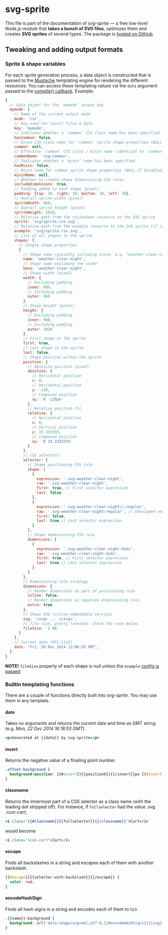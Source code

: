 # svg-sprite

This file is part of the documentation of *svg-sprite* — a free low-level Node.js module that **takes a bunch of SVG files**, optimizes them and creates **SVG sprites** of several types. The package is [hosted on GitHub](https://github.com/svg-sprite/svg-sprite).


## Tweaking and adding output formats

### Sprite & shape variables

For each sprite generation process, a data object is constructed that is passed to the [Mustache](https://mustache.github.io/) templating engine for rendering the different resources. You can access these templating values via the `data` argument passed to the [compile() callback](api.md#svgspritercompile-config--callback-). Example:

```js
{
  // Data object for the `mymode` output key
  mymode: {
    // Name of the current output mode
    mode: 'css',
    // Key used for result files & data
    key: 'mymode',
    // Indicator whether a `common` CSS class name has been specified
    hasCommon: false,
    // Given CSS class name for `common` sprite shape properties (NULL if disabled)
    common: null,
    // Effective `common` CSS class / mixin name (identical to `common`, defaulting to 'svg-common' if disabled)
    commonName: 'svg-common',
    // Indicator whether a `mixin` name has been specified
    hasMixin: false,
    // Mixin name for common sprite shape properties (NULL if disabled)
    mixinName: null,
    // Whether to create shape dimensioning CSS rules
    includeDimensions: true,
    // Padding added to each shape (pixel)
    padding: {top: 30, right: 30, bottom: 30, left: 30},
    // Overall sprite width (pixel)
    spriteWidth: 860,
    // Overall sprite height (pixel)
    spriteHeight: 1020,
    // Relative path from the stylesheet resource to the SVG sprite
    sprite: 'svg/sprite.css.svg',
    // Relative path from the example resource to the SVG sprite (if configured)
    example: 'svg/sprite.css.svg',
    // List of all shapes in the sprite
    shapes: [
      // Single shape properties
      {
        // Shape name (possibly including state, e.g. "weather-clear-night~hover")
        name: 'weather-clear-night',
        // Shape name excluding the state
        base: 'weather-clear-night',
        // Shape width (pixel)
        width: {
          // Excluding padding
          inner: 800,
          // Including padding
          outer: 860
        },
        // Shape height (pixel)
        height: {
          // Excluding padding
          inner: 960,
          // Including padding
          outer: 1020
        },
        // First shape in the sprite
        first: true,
        // Last shape in the sprite
        last: false,
        // Shape position within the sprite
        position: {
          // Absolute position (pixel)
          absolute: {
            // Horizontal position
            x: 0,
            // Horizontal position
            y: -120,
            // Compound position
            xy: '0 -120px'
          },
          // Relative position (%)
          relative: {
            // Horizontal position
            x: 0,
            // Vertical position
            y: 33.333333,
            // Compound position
            xy: '0 33.333333%'
          }
        },
        // CSS selectors
        selector: {
          // Shape positioning CSS rule
          shape: [
            {
              expression: '.svg-weather-clear-night',
              raw: '.svg-weather-clear-night',
              first: true, // First selector expression
              last: false
            },
            {
              expression: '.svg-weather-clear-night\\:regular',
              raw: '.svg-weather-clear-night:regular', // Unescaped version
              first: false,
              last: true // Last selector expression
            }
          ],
          // Shape dimensioning CSS rule
          dimensions: [
            {
              expression: '.svg-weather-clear-night-dims',
              raw: '.svg-weather-clear-night-dims',
              first: true, // First selector expression
              last: true // Last selector expression
            }
          ]
        },
        // Dimensioning rule strategy
        dimensions: {
          // Render dimensions as part of positioning rule
          inline: false,
          // Render dimensions as separate dimensioning rule
          extra: true
        },
        // Shape SVG (inline embeddable version)
        svg: '<svg> ... </svg>',
        // file size, pretty formated. Check the note below.
        fileSize: '1 Kb'
      }
    ],
    // Current date (RFC-1123)
    date: 'Fri, 26 Dec 2014 12:06:55 GMT',
  }
}
```

**NOTE!**  `fileSize` property of each shape is null unless the `example` [config is passed](api.md#compilation-example)


### Builtin templating functions

There are a couple of functions directly built into *svg-sprite*. You may use them in any template.

#### date

Takes no arguments and returns the current date and time as GMT string (e.g. *Mon, 22 Dec 2014 16:18:53 GMT*).

```mustache
<p>Generated at {{date}} by svg-sprite</p>
```

#### invert

Returns the negative value of a floating point number.

```css
.offset-background {
  background-position: {{#invert}}{{positionX}}{{/invert}}px {{#invert}}{{positionY}}{{/invert}}px;
}
```

#### classname

Returns the innermost part of a CSS selector as a class name (with the leading dot stripped off). For instance, if `fullselector` had the value *.svg .icon-cart*,

```mustache
<i class="{{#classname}}{{fullselector}}{{/classname}}">Cart</i>
```

would become

```html
<i class="icon-cart">Cart</i>
```

#### escape

Finds all backslashes in a string and escapes each of them with another backslash.

```css
{{#escape}}{{selector-with-backslash}}{{/escape}} {
  color: red;
}
```

#### encodeHashSign

Finds all hash signs in a string and encodes each of them to `%23`.

```css
.{{name}}-background {
  background: url('data:image/svg+xml;utf-8,{{#encodeHashSign}}{{{svg}}}{{/encodeHashSign}}') no-repeat;
}
```
